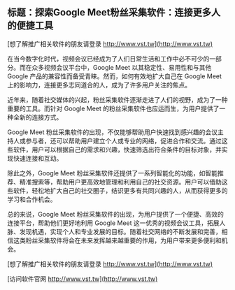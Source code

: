## **标题：探索Google Meet粉丝采集软件：连接更多人的便捷工具**

[想了解推广相关软件的朋友请登录 http://www.vst.tw](http://www.vst.tw)

在当今数字化时代，视频会议已经成为了人们日常生活和工作中必不可少的一部分。而在众多视频会议平台中，Google Meet 以其稳定性、易用性和与其他 Google 产品的兼容性而备受青睐。然而，如何有效地扩大自己在 Google Meet 上的影响力，连接更多志同道合的人，成为了许多用户关注的焦点。

近年来，随着社交媒体的兴起，粉丝采集软件逐渐走进了人们的视野，成为了一种重要的工具。而针对 Google Meet 的粉丝采集软件也应运而生，为用户提供了一种全新的连接方式。

Google Meet 粉丝采集软件的出现，不仅能够帮助用户快速找到感兴趣的会议主持人或参与者，还可以帮助用户建立个人或专业的网络，促进合作和交流。通过这些软件，用户可以根据自己的需求和兴趣，快速筛选出符合条件的目标对象，并实现快速连接和互动。

除此之外，Google Meet 粉丝采集软件还提供了一系列智能化的功能，如智能推荐、精准搜索等，帮助用户更高效地管理和利用自己的社交资源。用户可以借助这些软件，轻松地扩大自己的社交圈子，结识更多有共同兴趣的人，从而获得更多的学习和合作机会。

总的来说，Google Meet 粉丝采集软件的出现，为用户提供了一个便捷、高效的连接平台，帮助他们更好地利用 Google Meet 这一优秀的视频会议工具，拓展人脉、发现机遇，实现个人和专业发展的目标。随着社交网络的不断发展和完善，相信这类粉丝采集软件将会在未来发挥越来越重要的作用，为用户带来更多便利和机会。

[想了解推广相关软件的朋友请登录 http://www.vst.tw](http://www.vst.tw)


[访问软件官网 http://www.vst.tw](http://www.vst.tw)
